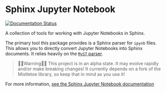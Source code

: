 # Sphinx Jupyter Notebook

[![Documentation Status](https://readthedocs.org/projects/sphinx-jupyter-notebook/badge/?version=latest)](https://sphinx-jupyter-notebook.readthedocs.io/en/latest/?badge=latest)

A collection of tools for working with Jupyter Notebooks in Sphinx.

The primary tool this package provides is a Sphinx parser for `ipynb` files.
This allows you to directly convert Jupyter Notebooks into Sphinx documents.
It relies heavily on the [`MyST` parser](https://github.com/ExecutableBookProject/myst_parser).

> 🛑🛑Warning🛑🛑
> This project is in an alpha state. It may evolve rapidly and/or make breaking changes!
> It currently depends on a fork of the Mistletoe library, so keep that in mind as you
> use it!

For more information, [see the Sphinx Jupyter Notebook documentation](https://sphinx-jupyter-notebook.readthedocs.io/en/latest/)
